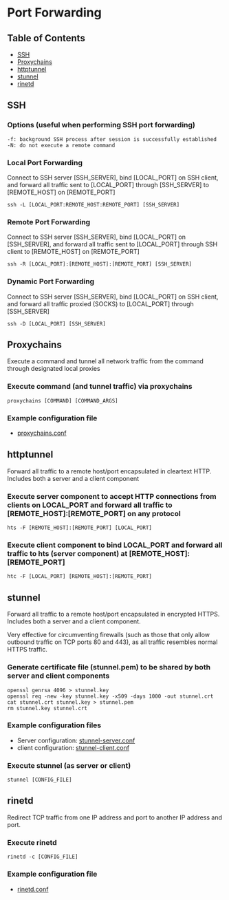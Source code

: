 # Port Forwarding

## Table of Contents
* [SSH](#ssh)
* [Proxychains](#proxychains)
* [httptunnel](#httptunnel)
* [stunnel](#stunnel)
* [rinetd](#rinetd)


## SSH

### Options (useful when performing SSH port forwarding)
```
-f: background SSH process after session is successfully established
-N: do not execute a remote command
```

### Local Port Forwarding
Connect to SSH server [SSH_SERVER], bind [LOCAL_PORT] on SSH client, and forward all traffic sent to [LOCAL_PORT] through [SSH_SERVER] to [REMOTE_HOST] on [REMOTE_PORT]
```
ssh -L [LOCAL_PORT:REMOTE_HOST:REMOTE_PORT] [SSH_SERVER]
```

### Remote Port Forwarding
Connect to SSH server [SSH_SERVER], bind [LOCAL_PORT] on [SSH_SERVER], and forward all traffic sent to [LOCAL_PORT] through SSH client to [REMOTE_HOST] on [REMOTE_PORT]
```
ssh -R [LOCAL_PORT]:[REMOTE_HOST]:[REMOTE_PORT] [SSH_SERVER]
```

### Dynamic Port Forwarding
Connect to SSH server [SSH_SERVER], bind [LOCAL_PORT] on SSH client, and forward all traffic proxied (SOCKS) to [LOCAL_PORT] through [SSH_SERVER]
```
ssh -D [LOCAL_PORT] [SSH_SERVER]
```


## Proxychains
Execute a command and tunnel all network traffic from the command through designated local proxies

### Execute command (and tunnel traffic) via proxychains
```
proxychains [COMMAND] [COMMAND_ARGS]
```

### Example configuration file
* [proxychains.conf](proxychains.conf)


## httptunnel
Forward all traffic to a remote host/port encapsulated in cleartext HTTP. Includes both a server and a client component

### Execute server component to accept HTTP connections from clients on LOCAL_PORT and forward all traffic to [REMOTE_HOST]:[REMOTE_PORT] on any protocol
```
hts -F [REMOTE_HOST]:[REMOTE_PORT] [LOCAL_PORT]
```

### Execute client component to bind LOCAL_PORT and forward all traffic to hts (server component) at [REMOTE_HOST]:[REMOTE_PORT]
```
htc -F [LOCAL_PORT] [REMOTE_HOST]:[REMOTE_PORT]
```


## stunnel
Forward all traffic to a remote host/port encapsulated in encrypted HTTPS. Includes both a server and a client component.

Very effective for circumventing firewalls (such as those that only allow outbound traffic on TCP ports 80 and 443), as all traffic resembles normal HTTPS traffic.

### Generate certificate file (stunnel.pem) to be shared by both server and client components
```
openssl genrsa 4096 > stunnel.key
openssl req -new -key stunnel.key -x509 -days 1000 -out stunnel.crt
cat stunnel.crt stunnel.key > stunnel.pem
rm stunnel.key stunnel.crt
```

### Example configuration files
* Server configuration: [stunnel-server.conf](stunnel-server.conf)
* client configuration: [stunnel-client.conf](stunnel-client.conf)

### Execute stunnel (as server or client)
```
stunnel [CONFIG_FILE]
```


## rinetd
Redirect TCP traffic from one IP address and port to another IP address and port.

### Execute rinetd
```
rinetd -c [CONFIG_FILE]
```

### Example configuration file
* [rinetd.conf](rinetd.conf)


